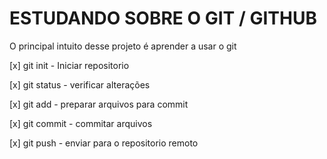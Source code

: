 # ESTUDANDO SOBRE O GIT / GITHUB

O principal intuito desse projeto é aprender a usar o git

[x] git init - Iniciar repositorio

[x] git status - verificar alterações

[x] git add - preparar arquivos para commit

[x] git commit - commitar arquivos

[x] git push - enviar para o repositorio remoto
